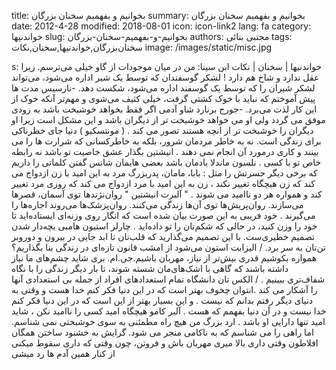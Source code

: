title: بخوانیم و بفهمیم  سخنان بزرگان
summary: بخوانیم و بفهمیم  سخنان بزرگان
date: 2012-4-28
modified: 2018-08-01
icon:  icon-link2
lang: fa
category: خواندنیها
slug: بخوانیم-و-بفهمیم-سخنان-بزرگان
authors: مجتبی بنائی
tags: سخنان‌بزرگان,خواندنیها,سخنان,نکات
image: /images/static/misc.jpg

s: خواندنیها | سخنان | نکات   ابن سینا: من در میان موجودات از گاو خیلی می‌ترسم. زیرا عقل ندارد و شاخ هم دارد !    لشکر گوسفندان که توسط یک شیر اداره می‌شود، می‌تواند لشکر شیران را که توسط یک گوسفند اداره می‌شود، شکست دهد. -نارسیس    مدت ها پیش آموختم که نباید با خوک کشتی گرفت، خیلی کثیف می‌‌شوی و مهم‌تر آنکه خوک از این کار لذت می‌برد. -جورج برنارد شاو    آدمی اگر فقط بخواهد خوشبخت باشد به زودی موفق می گردد ولی او می خواهد خوشبخت تر از دیگران باشد و این مشکل است زیرا او دیگران را خوشبخت تر از انچه هستند تصور می کند .  ( مونتسکیو )    دنیا جای خطرناکی برای زندگی است. نه به خاطر مردمان شرور، بلکه به خاطرکسانی که شرارت ها را می بینند و کاری درمورد آن انجام نمی دهند . انیشتین    بگذار عشق خاصیت تو باشد نه رابطه خاص تو با کسی . نلسون ماندلا    یادمان باشد بعضی هایمان شانس گفتن کلماتی را داریم که برخی دیگر حسرتش را مثل : بابا، مامان، پدربزرگ    مرد به این امید با زن ازدواج می کند که زن هیچگاه تغییر نکند ، زن به این امید با مرد ازدواج می کند که روزی مرد تغییر کند و همواره هر دو ناامید می شوند .  " آلبرت انیشتین "    روان‌نژندها توی آسمان، قصرها می‌سازند. روان‌پریش‌ها توی آن‌ها زندگی می‌کنند. روان‌پزشک‌ها می‌روند اجاره‌ها را می‌گیرند .   خود فریبی به این صورت بیان شده است که انگار روی وزنه‌ای ایستاده‌اید تا خود را وزن کنید، در حالی که شکم‌تان را تو داده‌اید . چارلز استیون هامبی    بچه‌دار شدن تصمیم خطیری‌ست. با این تصمیم می‌گذارید که قلب‌تان تا ابد جایی در بیرون و دوروبر تن‌تان به سر برد. / الیزابت استون    می‌شود از امشب قانون تازه‌ای در زندگی بنا بگذاریم؟ همواره بکوشیم قدری بیش‌تر از نیاز، مهربان‌ باشیم.جی.‌ام. بری    شاید چشم‌های ما نیاز داشته باشند که گاهی با اشک‌های‌مان شسته شوند، تا بار دیگر زندگی را با نگاه شفاف‌تری ببینیم . / الکس تان    دانشگاه تمام استعدادهای افراد از جمله بی استعدادی آنها را آشکار می کند .انتوان چخوف    بهتر است که در این دنیا فکر کنم خدا هست و وقتی به دنیای دیگر رفتم بدانم که نیست . و این بسیار بهتر از این است که در این دنیا فکر کنم خدا نیست و در آن دنیا بفهمم که هست .  آلبر کامو    هیچگاه امید کسی را ناامید نکن ، شاید امید تنها دارایی او باشد . ارد بزرگ    من هیچ راه مطمئنی به سوی خوشبختی نمی شناسم. اما راهی را می شناسم که به ناکامی منجر می شود. گرایش به خشنود ساختن همگان  افلاطون    وقتی داری بالا میری مهربان باش و فروتن، چون وقتی که داری سقوط میکنی از کنار همین آدم ها رد میشی